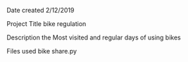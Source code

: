 Date created
2/12/2019

Project Title
bike regulation

Description
the Most visited and regular days of using bikes

Files used
bike share.py
